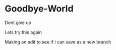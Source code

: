 # Goodbye-World
Dont give up


Lets try this again


Making an edit to see if i can save as a new branch
